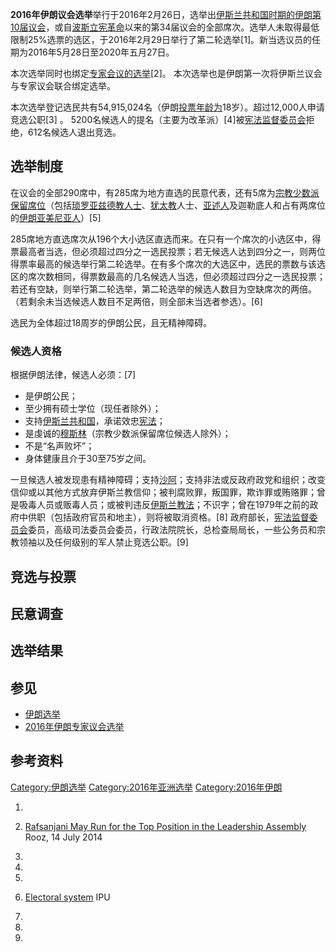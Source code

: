 **2016年伊朗议会选举**举行于2016年2月26日，选举出[伊斯兰共和国时期的](https://zh.wikipedia.org/wiki/伊朗伊斯兰革命 "wikilink")[伊朗第10届](https://zh.wikipedia.org/wiki/伊朗伊斯兰共和国第10届议会 "wikilink")[议会](https://zh.wikipedia.org/wiki/伊斯兰议会 "wikilink")，或自[波斯立宪革命](../Page/波斯立宪革命.md "wikilink")以来的第34届议会的全部席次。选举人未取得最低限制25%选票的选区，于2016年2月29日举行了第二轮选举\[1\]。新当选议员的任期为2016年5月28日至2020年五月27日。

本次选举同时也绑定[专家会议的](https://zh.wikipedia.org/wiki/伊朗专家会议 "wikilink")[选举](https://zh.wikipedia.org/wiki/2016年伊朗专家议会选举 "wikilink")\[2\]。 本次选举也是伊朗第一次将伊斯兰议会与专家议会联合绑定选举。

本次选举登记选民共有54,915,024名（伊朗[投票年龄为](https://zh.wikipedia.org/wiki/投票年龄 "wikilink")18岁）。超过12,000人申请竞选公职\[3\] 。 5200名候选人的提名（主要为改革派）\[4\]被[宪法监督委员会](../Page/宪法监督委员会.md "wikilink")拒绝，612名候选人退出竞选。

## 选举制度

在议会的全部290席中，有285席为地方直选的民意代表，还有5席为[宗教少数派保留席位](https://zh.wikipedia.org/wiki/宗教少数派保留席位 "wikilink")（包括[琐罗亚兹德教人士](https://zh.wikipedia.org/wiki/琐罗亚兹德教 "wikilink")、[犹太教](../Page/犹太教.md "wikilink")人士、[亚述人](../Page/亚述人.md "wikilink")及迦勒底人和占有两席位的[伊朗亚美尼亚人](https://zh.wikipedia.org/wiki/伊朗亚美尼亚人 "wikilink")）\[5\]

285席地方直选席次从196个大小选区直选而来。在只有一个席次的小选区中，得票最高者当选，但必须超过四分之一选民投票；若无候选人达到四分之一，则两位得票率最高的候选举行第二轮选举。在有多个席次的大选区中，选民的票数与该选区的席次数相同，得票数最高的几名候选人当选，但必须超过四分之一选民投票；若还有空缺，则举行第二轮选举，第二轮选举的候选人数目为空缺席次的两倍。（若剩余未当选候选人数目不足两倍，则全部未当选者参选）。\[6\]

选民为全体超过18周岁的伊朗公民，且无精神障碍。

### 候选人资格

根据伊朗法律，候选人必须：\[7\]

  - 是伊朗公民；
  - 至少拥有硕士学位（现任者除外）；
  - 支持[伊斯兰共和国](../Page/伊斯兰共和国.md "wikilink")，承诺效忠[宪法](https://zh.wikipedia.org/wiki/伊朗宪法 "wikilink")；
  - 是虔诚的[穆斯林](../Page/穆斯林.md "wikilink")（宗教少数派保留席位候选人除外）；
  - 不是“名声败坏”；
  - 身体健康且介于30至75岁之间。

一旦候选人被发现患有精神障碍；支持[沙阿](../Page/沙阿.md "wikilink")；支持非法或反政府政党和组织；改变信仰或以其他方式放弃伊斯兰教信仰；被判腐败罪，叛国罪，欺诈罪或贿赂罪；曾是吸毒人员或贩毒人员；或被判违反[伊斯兰教法](https://zh.wikipedia.org/wiki/伊斯兰教法 "wikilink")；不识字；曾在1979年之前的政府中供职（包括政府官员和地主），则将被取消资格。\[8\] 政府部长，[宪法监督委员会](../Page/宪法监督委员会.md "wikilink")委员，高级司法委员会委员，行政法院院长，总检查局局长，一些公务员和宗教领袖以及任何级别的军人禁止竞选公职。\[9\]

## 竞选与投票

## 民意调查

## 选举结果

## 参见

  - [伊朗选举](../Page/伊朗选举.md "wikilink")
  - [2016年伊朗专家议会选举](https://zh.wikipedia.org/wiki/2016年伊朗专家议会选举 "wikilink")

## 参考资料

[Category:伊朗选举](https://zh.wikipedia.org/wiki/Category:伊朗选举 "wikilink") [Category:2016年亚洲选举](https://zh.wikipedia.org/wiki/Category:2016年亚洲选举 "wikilink") [Category:2016年伊朗](https://zh.wikipedia.org/wiki/Category:2016年伊朗 "wikilink")

1.

2.  [Rafsanjani May Run for the Top Position in the Leadership Assembly](http://www.roozonline.com/english/news3/newsitem/archive/2014/july/14/article/rafsanjani-may-run-for-the-top-position-in-the-leadership-assembly.html)  Rooz, 14 July 2014

3.

4.
5.
6.  [Electoral system](http://www.ipu.org/parline-e/reports/2149_B.htm) IPU

7.
8.
9.